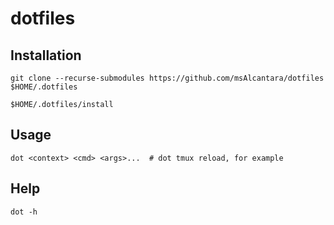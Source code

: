 # dotfiles

## Installation
  ```
  git clone --recurse-submodules https://github.com/msAlcantara/dotfiles $HOME/.dotfiles

  $HOME/.dotfiles/install
  ```

## Usage
  ```
  dot <context> <cmd> <args>...  # dot tmux reload, for example
  ```

## Help
  ```
  dot -h
  ```
